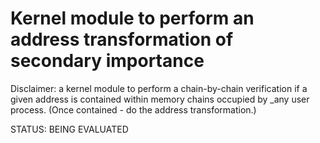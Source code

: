 # Kernel module to perform an  address transformation of secondary importance

Disclaimer: a kernel module to perform a chain-by-chain verification if a given address is contained within memory chains occupied by _any user process. (Once contained - do the address transformation.)

STATUS: BEING EVALUATED
